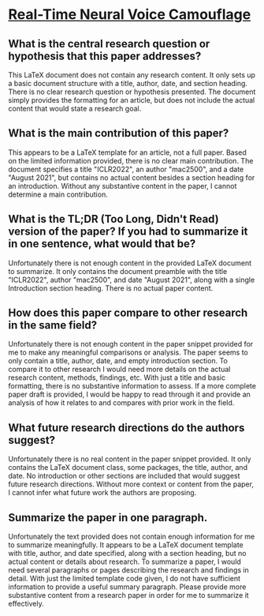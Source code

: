 # [Real-Time Neural Voice Camouflage](https://arxiv.org/abs/2112.07076)

## What is the central research question or hypothesis that this paper addresses?

This LaTeX document does not contain any research content. It only sets up a basic document structure with a title, author, date, and section heading. There is no clear research question or hypothesis presented. The document simply provides the formatting for an article, but does not include the actual content that would state a research goal.


## What is the main contribution of this paper?

This appears to be a LaTeX template for an article, not a full paper. Based on the limited information provided, there is no clear main contribution. The document specifies a title "ICLR2022", an author "mac2500", and a date "August 2021", but contains no actual content besides a section heading for an introduction. Without any substantive content in the paper, I cannot determine a main contribution.


## What is the TL;DR (Too Long, Didn't Read) version of the paper? If you had to summarize it in one sentence, what would that be?

Unfortunately there is not enough content in the provided LaTeX document to summarize. It only contains the document preamble with the title "ICLR2022", author "mac2500", and date "August 2021", along with a single Introduction section heading. There is no actual paper content.


## How does this paper compare to other research in the same field?

Unfortunately there is not enough content in the paper snippet provided for me to make any meaningful comparisons or analysis. The paper seems to only contain a title, author, date, and empty introduction section. To compare it to other research I would need more details on the actual research content, methods, findings, etc. With just a title and basic formatting, there is no substantive information to assess. If a more complete paper draft is provided, I would be happy to read through it and provide an analysis of how it relates to and compares with prior work in the field.


## What future research directions do the authors suggest?

Unfortunately there is no real content in the paper snippet provided. It only contains the LaTeX document class, some packages, the title, author, and date. No introduction or other sections are included that would suggest future research directions. Without more context or content from the paper, I cannot infer what future work the authors are proposing.


## Summarize the paper in one paragraph.

Unfortunately the text provided does not contain enough information for me to summarize meaningfully. It appears to be a LaTeX document template with title, author, and date specified, along with a section heading, but no actual content or details about research. To summarize a paper, I would need several paragraphs or pages describing the research and findings in detail. With just the limited template code given, I do not have sufficient information to provide a useful summary paragraph. Please provide more substantive content from a research paper in order for me to summarize it effectively.
